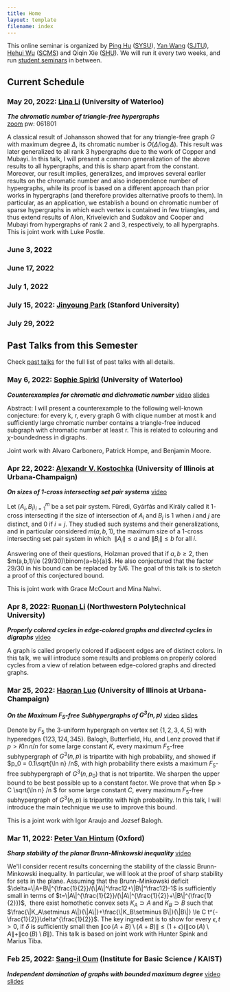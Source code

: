 ```yaml
---
title: Home
layout: template
filename: index
--- 
```



This online seminar is organized by [Ping Hu](https://hupple.github.io/) ([SYSU](http://www.sysu.edu.cn/en/index.htm)), [Yan Wang](https://math.sjtu.edu.cn/Default/teachershow/tags/MDAwMDAwMDAwMLKuetw) ([SJTU](https://www.sjtu.edu.cn/)), [Hehui Wu](http://www.scms.fudan.edu.cn/Data/View/432.html) ([SCMS](http://www.scms.fudan.edu.cn/)) and Qiqin Xie ([SHU](https://www.shu.edu.cn/)). We will run it every two weeks, and run [student seminars](student) in between.


<!-- You may also check our seminar schedule through [researchseminars.org](https://researchseminars.org/seminar/SCMSComb). --> 


## Current Schedule     

### May 20, 2022: [Lina Li](https://sites.google.com/view/linali/) (University of Waterloo)
_**The chromatic number of triangle-free hypergraphs**_  
[zoom]( https://zoom.us/j/89307471081?pwd=UFBnajM4RUQyNDJmMGVGbTFJZnUxQT09) pw: 061801

A classical result of Johansson showed that for any triangle-free graph $G$ with maximum degree $\Delta$, its chromatic number is $O(\Delta/\log\Delta)$. This result was later generalized to all rank 3 hypergraphs due to the work of Copper and Mubayi. In this talk, I will present a common generalization of the above results to all hypergraphs, and this is sharp apart from the constant. Moreover, our result implies, generalizes, and improves several earlier results on the chromatic number and also independence number of hypergraphs, while its proof is based on a different approach than prior works in hypergraphs (and therefore provides alternative proofs to them). In particular, as an application, we establish a bound on chromatic number of sparse hypergraphs in which each vertex is contained in few triangles, and thus extend results of Alon, Krivelevich and Sudakov and Cooper and Mubayi from hypergraphs of rank 2 and 3, respectively, to all hypergraphs.
This is joint work with Luke Postle.


### June 3, 2022

### June 17, 2022

### July 1, 2022

### July 15, 2022: [Jinyoung Park](https://sites.google.com/view/jinyoungpark) (Stanford University)

### July 29, 2022

## Past Talks from this Semester
Check [past talks](past) for the full list of past talks with all details.

### May 6, 2022: [Sophie Spirkl](https://sites.google.com/site/sophiespirkl/) (University of Waterloo)
_**Counterexamples for chromatic and dichromatic number**_   [video](https://www.bilibili.com/video/BV1bY411A7bc)    [slides](./slides/2022/talk_dichi_scms.pdf)

Abstract: I will present a counterexample to the following well-known conjecture: for every k, r, every graph G with clique number at most k and sufficiently large chromatic number contains a triangle-free induced subgraph with chromatic number at least r. This is related to colouring and $\chi$-boundedness in digraphs.

Joint work with Alvaro Carbonero, Patrick Hompe, and Benjamin Moore.

### Apr 22, 2022: [Alexandr V. Kostochka](https://kostochk.web.illinois.edu/) (University of Illinois at Urbana-Champaign)
_**On sizes of 1-cross intersecting set pair systems**_   [video](https://www.bilibili.com/video/BV15S4y1c7mA) 

Let ${(A_i,B_i)}_{i=1}^m$ be a set pair system. Füredi, Gyárfás and Király called it $1$-cross intersecting if the size of intersection of $A_i$ and $B_j$ is $1$ when $i$ and $j$ are distinct, and $0$ if $i=j$. They studied such systems and their generalizations, and in particular considered $m(a,b,1)$, the maximum size of a $1$-cross intersecting set pair system in which  $\|A_i\|\le a$ and $\|B_i\|\le b$ for all $i$.

Answering one of their questions, Holzman proved that if $a,b\ge 2$, then $m(a,b,1)\le (29/30)\binom{a+b}{a}$. He also conjectured that the factor $29/30$ in his bound can be replaced by $5/6$. The goal of this talk is to sketch a proof of this conjectured bound.

This is joint work with Grace McCourt and Mina Nahvi.

### Apr 8, 2022: [Ruonan Li](https://teacher.nwpu.edu.cn/m/2018010102) (Northwestern Polytechnical University)
_**Properly colored cycles in edge-colored graphs and directed cycles in digraphs**_      [video](https://www.bilibili.com/video/BV1NA4y197nk) 

A graph is called properly colored if adjacent edges are of distinct colors. In this talk, we will introduce some results and problems on properly colored cycles from a view of relation between edge-colored graphs and directed graphs. 

### Mar 25, 2022: [Haoran Luo](mailto:haoranl8@illinois.edu) (University of Illinois at Urbana-Champaign)
_**On the Maximum $F_5$-free Subhypergraphs of $G^3(n,p)$**_     [video](https://www.bilibili.com/video/BV1qq4y1v7HN/)     [slides](./slides/2022/20220325_randomF5.pdf)       

Denote by $F_5$ the $3$-uniform hypergraph on vertex set $\{1,2,3,4,5\}$ with hyperedges $\{123,124,345\}$. Balogh, Butterfield, Hu, and Lenz proved that if $p > K \ln n /n$ for some large constant $K$, every maximum $F_5$-free subhypergraph of $G^3(n,p)$ is tripartite with high probability, and showed if $p_0 = 0.1\sqrt{\ln n} /n$, with high probability there exists a maximum $F_5$-free subhypergraph of $G^3(n,p_0)$ that is not tripartite. We sharpen the upper bound to be best possible up to a constant factor. We prove that when $p > C \sqrt{\ln n} /n $ for some large constant $C$, every maximum $F_5$-free subhypergraph of $G^3(n, p)$ is tripartite with high probability. In this talk, I will introduce the main technique we use to improve this bound.

This is a joint work with Igor Araujo and Jozsef Balogh.

### Mar 11, 2022: [Peter Van Hintum](https://sites.google.com/view/petervanhintum) (Oxford)
_**Sharp stability of the planar Brunn-Minkowski inequality**_   [video](https://www.bilibili.com/video/BV1su411q7SP)

We'll consider recent results concerning the stability of the classic Brunn-Minkowski inequality. In particular, we will look at the proof of sharp stability for sets in the plane. Assuming that the Brunn-Minkowski deficit $\delta=\|A+B\|^{\frac{1}{2}}/(\|A\|^\frac12+\|B\|^\frac12)-1$ is sufficiently small in terms of $t=\|A\|^{\frac{1}{2}}/(\|A\|^{\frac{1}{2}}+\|B\|^{\frac{1}{2}})$,  there exist homothetic convex sets $K_A \supset A$ and $K_B\supset B$ such that $\frac{\|K_A\setminus A\|}{\|A\|}+\frac{\|K_B\setminus B\|}{\|B\|} \le C t^{-\frac{1}{2}}\delta^{\frac{1}{2}}$. The key ingredient is to show for every $\epsilon,t>0$, if $\delta$ is sufficiently small then $\|\operatorname{co}(A+B)\setminus (A+B)\|\le (1+\epsilon)(\|\operatorname{co}(A)\setminus A\|+\|\operatorname{co}(B)\setminus B\|)$. This talk is based on joint work with Hunter Spink and Marius Tiba.

### Feb 25, 2022: [Sang-il Oum](https://dimag.ibs.re.kr/home/sangil/) (Institute for Basic Science / KAIST)
_**Independent domination of graphs with bounded maximum degree**_      [video](https://www.bilibili.com/video/BV1VT4y1S7pX/)     [slides](./slides/2022/Independent_domination_20220225.pdf)
